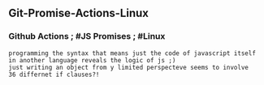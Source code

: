 ## Git-Promise-Actions-Linux
### Github Actions ; #JS Promises ; #Linux

    programming the syntax that means just the code of javascript itself
    in another language reveals the logic of js ;)
    just writing an object from y limited perspecteve seems to involve 
    36 differnet if clauses?!
